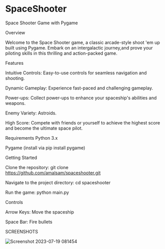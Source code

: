 # SpaceShooter
Space Shooter Game with Pygame

Overview

Welcome to the Space Shooter game, a classic arcade-style shoot 'em up built using Pygame. Embark on an intergalactic journey,and prove your piloting skills in this thrilling and action-packed game.

Features

Intuitive Controls: Easy-to-use controls for seamless navigation and shooting.

Dynamic Gameplay: Experience fast-paced and challenging gameplay.

Power-ups: Collect power-ups to enhance your spaceship's abilities and weapons.

Enemy Variety: Astroids.

High Score: Compete with friends or yourself to achieve the highest score and become the ultimate space pilot.


Requirements
Python 3.x

Pygame (install via pip install pygame)

Getting Started

Clone the repository: git clone https://github.com/amalsam/spaceshooter.git

Navigate to the project directory: cd spaceshooter

Run the game: python main.py

Controls

Arrow Keys: Move the spaceship

Space Bar: Fire bullets


SCREENSHOTS

![Screenshot 2023-07-19 081454](https://github.com/amalsam/SpaceShooter/assets/47856775/f138d1b7-9860-49bf-a15b-d7f0be1e1f80)


